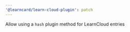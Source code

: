 ```yaml
---
'@learncard/learn-cloud-plugin': patch
---
```


Allow using a `hash` plugin method for LearnCloud entries
